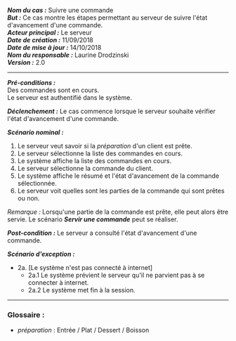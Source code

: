 ***Nom du cas :*** Suivre une commande  
***But :*** Ce cas montre les étapes permettant au serveur de suivre l'état d'avancement d'une commande.  
***Acteur principal :*** Le serveur   
***Date de création :*** 11/09/2018  
***Date de mise à jour :*** 14/10/2018  
***Nom du responsable :*** Laurine Drodzinski   
***Version :*** 2.0

---

***Pré-conditions :***  
Des commandes sont en cours.  
Le serveur est authentifié dans le système.  
  
***Déclenchement :*** Le cas commence lorsque le serveur souhaite vérifier l'état d'avancement d'une commande.   
  
***Scénario nominal :***  
1. Le serveur veut savoir si la *préparation* d'un client est prête.  
2. Le serveur sélectionne la liste des commandes en cours.  
3. Le système affiche la liste des commandes en cours.  
4. Le serveur sélectionne la commande du client. 
5. Le système affiche le résumé et l'état d'avancement de la commande sélectionnée.  
6. Le serveur voit quelles sont les parties de la commande qui sont prêtes ou non.  
  
*Remarque :* Lorsqu'une partie de la commande est prête, elle peut alors être servie. Le scénario ***Servir une commande*** peut se réaliser.    
  
***Post-condition :*** Le serveur a consulté l'état d'avancement d'une commande.  
  
***Scénario d'exception :***  
- 2a. [Le système n'est pas connecté à internet]
  - 2a.1 Le système prévient le serveur qu'il ne parvient pas à se connecter à internet.
  - 2a.2 Le système met fin à la session.  
    
---

### Glossaire :

- *préparation* : Entrée / Plat / Dessert / Boisson
